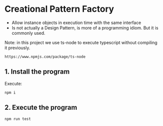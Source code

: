 # Creational Pattern Factory

- Allow instance objects in execution time with the same interface
- Is not actually a Design Pattern, is more of a programming idiom. But it is commonly used.

Note: in this project we use ts-node to execute typescript without compiling it previously.

```url
https://www.npmjs.com/package/ts-node
```

## 1. Install the program

Execute:

```shell
npm i
```

## 2. Execute the program

```shell
npm run test
```
